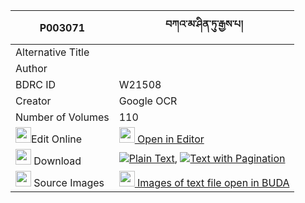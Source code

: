|P003071|བཀའ་མ་ཤིན་ཏུ་རྒྱས་པ། 
| --- | --- 
|Alternative Title |
|Author | 
|BDRC ID | W21508
|Creator | Google OCR
|Number of Volumes| 110
|<img width="25" src="https://img.icons8.com/color/25/000000/edit-property.png">Edit Online| [<img width="25" src="https://avatars.githubusercontent.com/u/45091458?s=200&v=4"> Open in Editor](http://editor.openpecha.org/P003071)
|<img width="25" src="https://img.icons8.com/fluent/48/000000/download-2.png"/>  Download | [![](https://img.icons8.com/color/20/000000/txt.png)Plain Text](https://github.com/Openpecha/P003071/releases/download/v2/kama_shintu_gyepa_plain_P003071.zip), [![](https://img.icons8.com/color/20/000000/txt.png)Text with Pagination](https://github.com/Openpecha/P003071/releases/download/v2/kama_shintu_gyepa_pages_P003071.zip)
|<img width="25" src="https://img.icons8.com/plasticine/100/000000/pictures-folder.png"/>  Source Images | [<img width="25" src="https://library.bdrc.io/icons/BUDA-small.svg"> Images of text file open in BUDA](https://library.bdrc.io/show/bdr:W21508)